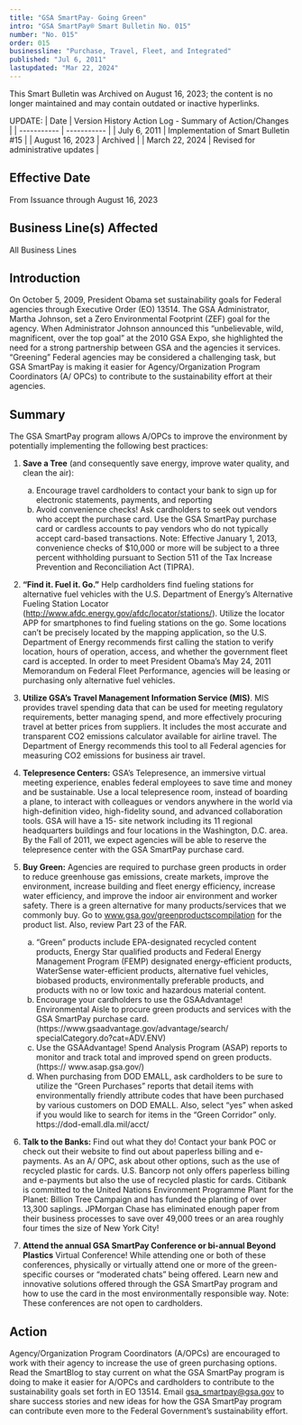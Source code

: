 ```yaml
---
title: "GSA SmartPay- Going Green"
intro: "GSA SmartPay® Smart Bulletin No. 015"
number: "No. 015"
order: 015
businessline: "Purchase, Travel, Fleet, and Integrated"
published: "Jul 6, 2011"
lastupdated: "Mar 22, 2024"
---
```


<div 
    class="usa-alert margin-y-2 usa-alert--warning"
    data-test="alert-container"
    >
    <div class="usa-alert__body">
    <p 
        class="usa-alert__text" 
    >
        This Smart Bulletin was Archived on August 16, 2023; the content is no longer maintained and may contain outdated or inactive hyperlinks.
    </p>
    </div>
</div>

UPDATE:
| Date | Version History Action Log - Summary of Action/Changes |
| ----------- | ----------- |
| July 6, 2011 | Implementation of Smart Bulletin #15 |
| August 16, 2023 | Archived |
| March 22, 2024 | Revised for administrative updates |

## Effective Date

From Issuance through August 16, 2023


## Business Line(s) Affected

All Business Lines


## Introduction

On October 5, 2009, President Obama set sustainability goals for Federal agencies through Executive Order (EO) 13514. The GSA Administrator, Martha Johnson, set a Zero Environmental Footprint (ZEF) goal for the agency. When Administrator Johnson announced this “unbelievable, wild, magnificent, over the top goal” at the 2010 GSA Expo, she highlighted the need for a strong partnership between GSA and the agencies it services. “Greening” Federal agencies may be considered a challenging task, but GSA SmartPay is making it easier for Agency/Organization Program Coordinators (A/ OPCs) to contribute to the sustainability effort at their agencies.

## Summary

The GSA SmartPay program allows A/OPCs to improve the environment by potentially implementing the following best practices: 

1. **Save a Tree** (and consequently save energy, improve water quality, and clean the air): 

    <ol type="a">
        <li>Encourage travel cardholders to contact your bank to sign up for electronic statements, payments, and reporting </li>
        <li>Avoid convenience checks! Ask cardholders to seek out vendors who accept the purchase card. Use the GSA SmartPay purchase card or cardless accounts to pay vendors who do not typically accept card-based transactions. Note: Effective January 1, 2013, convenience checks of $10,000 or more will be subject to a three percent withholding pursuant to Section 511 of the Tax Increase Prevention and Reconciliation Act (TIPRA). </li>
    </ol>


2. **“Find it. Fuel it. Go.”** Help cardholders find fueling stations for alternative fuel vehicles with the U.S. Department of Energy’s Alternative Fueling Station Locator (http://www.afdc.energy.gov/afdc/locator/stations/). Utilize the locator APP for smartphones to find fueling stations on the go. Some locations can’t be precisely located by the mapping application, so the U.S. Department of Energy recommends first calling the station to verify location, hours of operation, access, and whether the government fleet card is accepted. In order to meet President Obama’s May 24, 2011 Memorandum on Federal Fleet Performance, agencies will be leasing or purchasing only alternative fuel vehicles. 

3. **Utilize GSA’s Travel Management Information Service (MIS)**. MIS provides travel spending data that can be used for meeting regulatory requirements, better managing spend, and more effectively procuring travel at better prices from suppliers. It includes the most accurate and transparent CO2 emissions calculator available for airline travel. The Department of Energy recommends this tool to all Federal agencies for measuring CO2 emissions for business air travel. 

4. **Telepresence Centers:** GSA’s Telepresence, an immersive virtual meeting experience, enables federal employees to save time and money and be sustainable. Use a local telepresence room, instead of boarding a plane, to interact with colleagues or vendors anywhere in the world via high-definition video, high-fidelity sound, and advanced collaboration tools. GSA will have a 15- site network including its 11 regional headquarters buildings and four locations in the Washington, D.C. area. By the Fall of 2011, we expect agencies will be able to reserve the telepresence center with the GSA SmartPay purchase card. 

5. **Buy Green:** Agencies are required to purchase green products in order to reduce greenhouse gas emissions, create markets, improve the environment, increase building and fleet energy efficiency, increase water efficiency, and improve the indoor air environment and worker safety. There is a green alternative for many products/services that we commonly buy. Go to www.gsa.gov/greenproductscompilation for the product list. Also, review Part 23 of the FAR.
    
    <ol type="a">
        <li>“Green” products include EPA-designated recycled content products, Energy Star qualified products and Federal Energy Management Program (FEMP) designated energy-efficient products, WaterSense water-efficient products, alternative fuel vehicles, biobased products, environmentally preferable products, and products with no or low toxic and hazardous material content. </li>
        <li>Encourage your cardholders to use the GSAAdvantage! Environmental Aisle to procure green products and services with the GSA SmartPay purchase card. (https://www.gsaadvantage.gov/advantage/search/ specialCategory.do?cat=ADV.ENV) </li>
        <li>Use the GSAAdvantage! Spend Analysis Program (ASAP) reports to monitor and track total and improved spend on green products. (https:// www.asap.gsa.gov/) </li>   
        <li>When purchasing from DOD EMALL, ask cardholders to be sure to utilize the “Green Purchases” reports that detail items with environmentally friendly attribute codes that have been purchased by various customers on DOD EMALL. Also, select “yes” when asked if you would like to search for items in the “Green Corridor” only. https://dod-emall.dla.mil/acct/ </li>
    </ol>

6. **Talk to the Banks:** Find out what they do! Contact your bank POC or check out their website to find out about paperless billing and e-payments. As an A/ OPC, ask about other options, such as the use of recycled plastic for cards. U.S. Bancorp not only offers paperless billing and e-payments but also the use of recycled plastic for cards. Citibank is committed to the United Nations Environment Programme Plant for the Planet: Billion Tree Campaign and has funded the planting of over 13,300 saplings. JPMorgan Chase has eliminated enough paper from their business processes to save over 49,000 trees or an area roughly four times the size of New York City! 

7. **Attend the annual GSA SmartPay Conference or bi-annual Beyond Plastics** Virtual Conference! While attending one or both of these conferences, physically or virtually attend one or more of the green-specific courses or “moderated chats” being offered. Learn new and innovative solutions offered through the GSA SmartPay program and how to use the card in the most environmentally responsible way. Note: These conferences are not open to cardholders. 

## Action
Agency/Organization Program Coordinators (A/OPCs) are encouraged to work with their agency to increase the use of green purchasing options. Read the SmartBlog to stay current on what the GSA SmartPay program is doing to make it easier for A/OPCs and cardholders to contribute to the sustainability goals set forth in EO 13514. Email gsa_smartpay@gsa.gov to share success stories and new ideas for how the GSA SmartPay program can contribute even more to the Federal Government’s sustainability effort. 
